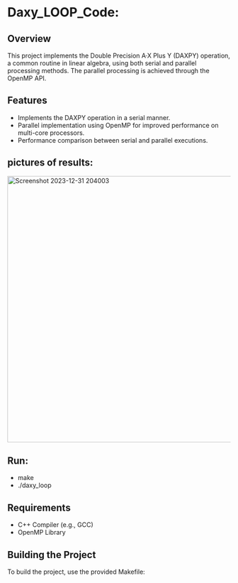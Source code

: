 # Daxy_LOOP_Code:

## Overview
This project implements the Double Precision A·X Plus Y (DAXPY) operation,
a common routine in linear algebra, using both serial and parallel processing methods.
The parallel processing is achieved through the OpenMP API.

## Features
- Implements the DAXPY operation in a serial manner.
- Parallel implementation using OpenMP for improved performance on multi-core processors.
- Performance comparison between serial and parallel executions.

## pictures of results:
<img width="600" alt="Screenshot 2023-12-31 204003" src="https://github.com/Masanbat12/Daxy_LOOP/assets/93978448/62c0d267-19bd-4c13-990d-e26d47cda43b">

## Run:
- make
- ./daxy_loop


## Requirements
- C++ Compiler (e.g., GCC)
- OpenMP Library

## Building the Project
To build the project, use the provided Makefile:
